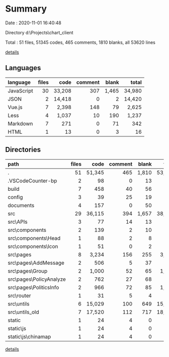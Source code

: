 # Summary

Date : 2020-11-01 16:40:48

Directory d:\Projects\chart_client

Total : 51 files,  51345 codes, 465 comments, 1810 blanks, all 53620 lines

[details](details.md)

## Languages
| language | files | code | comment | blank | total |
| :--- | ---: | ---: | ---: | ---: | ---: |
| JavaScript | 30 | 33,208 | 307 | 1,465 | 34,980 |
| JSON | 2 | 14,418 | 0 | 2 | 14,420 |
| Vue.js | 7 | 2,398 | 148 | 79 | 2,625 |
| Less | 4 | 1,037 | 10 | 190 | 1,237 |
| Markdown | 7 | 271 | 0 | 71 | 342 |
| HTML | 1 | 13 | 0 | 3 | 16 |

## Directories
| path | files | code | comment | blank | total |
| :--- | ---: | ---: | ---: | ---: | ---: |
| . | 51 | 51,345 | 465 | 1,810 | 53,620 |
| .VSCodeCounter-bp | 2 | 98 | 0 | 13 | 111 |
| build | 7 | 458 | 40 | 56 | 554 |
| config | 3 | 39 | 25 | 19 | 83 |
| documents | 4 | 157 | 0 | 50 | 207 |
| src | 29 | 36,115 | 394 | 1,657 | 38,166 |
| src\APIs | 3 | 77 | 14 | 13 | 104 |
| src\components | 2 | 139 | 2 | 10 | 151 |
| src\components\Head | 1 | 88 | 2 | 8 | 98 |
| src\components\Icon | 1 | 51 | 0 | 2 | 53 |
| src\pages | 8 | 3,234 | 156 | 255 | 3,645 |
| src\pages\AddMessage | 2 | 506 | 5 | 37 | 548 |
| src\pages\Group | 2 | 1,000 | 52 | 65 | 1,117 |
| src\pages\PolicyAnalyze | 2 | 762 | 27 | 68 | 857 |
| src\pages\PoliticsInfo | 2 | 966 | 72 | 85 | 1,123 |
| src\router | 1 | 31 | 5 | 4 | 40 |
| src\untils | 6 | 15,029 | 100 | 649 | 15,778 |
| src\untils_old | 7 | 17,520 | 112 | 717 | 18,349 |
| static | 1 | 24 | 4 | 0 | 28 |
| static\js | 1 | 24 | 4 | 0 | 28 |
| static\js\chinamap | 1 | 24 | 4 | 0 | 28 |

[details](details.md)